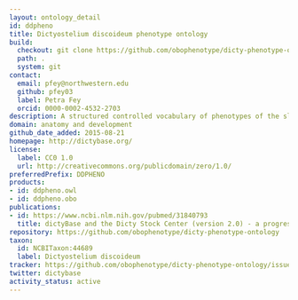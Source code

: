```yaml
---
layout: ontology_detail
id: ddpheno
title: Dictyostelium discoideum phenotype ontology
build:
  checkout: git clone https://github.com/obophenotype/dicty-phenotype-ontology.git
  path: .
  system: git
contact:
  email: pfey@northwestern.edu
  github: pfey03
  label: Petra Fey
  orcid: 0000-0002-4532-2703
description: A structured controlled vocabulary of phenotypes of the slime-mould <i>Dictyostelium discoideum</i>.
domain: anatomy and development
github_date_added: 2015-08-21
homepage: http://dictybase.org/
license:
  label: CC0 1.0
  url: http://creativecommons.org/publicdomain/zero/1.0/
preferredPrefix: DDPHENO
products:
- id: ddpheno.owl
- id: ddpheno.obo
publications:
- id: https://www.ncbi.nlm.nih.gov/pubmed/31840793
  title: dictyBase and the Dicty Stock Center (version 2.0) - a progress report
repository: https://github.com/obophenotype/dicty-phenotype-ontology
taxon:
  id: NCBITaxon:44689
  label: Dictyostelium discoideum
tracker: https://github.com/obophenotype/dicty-phenotype-ontology/issues
twitter: dictybase
activity_status: active
---
```

